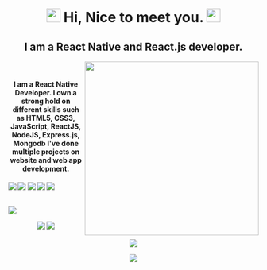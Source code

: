 <h1 align="center">
  <img src="https://media.giphy.com/media/hvRJCLFzcasrR4ia7z/giphy.gif" width="28">
  Hi, Nice to meet you.
  <img src="https://media.giphy.com/media/hvRJCLFzcasrR4ia7z/giphy.gif" width="28">
</h1>
<h2 align="center">I am a React Native and React.js developer.</h2>
<p align="center">
  <img src="https://raw.githubusercontent.com/MicaelliMedeiros/micaellimedeiros/master/image/computer-illustration.png" min-width="380px" max-width="450px" width="350px" align="right"> <br>
</p>

<h4 align="center">I am a React Native Developer. I own a strong hold on different skills such as HTML5, CSS3, JavaScript, ReactJS, NodeJS, Express.js, Mongodb I've done multiple projects on website and web app development.</h4>

#### ![](https://img.shields.io/badge/ReactNative-blue) ![](https://img.shields.io/badge/ReactJS-blue) ![](https://img.shields.io/badge/Mongodb-blue) ![](https://img.shields.io/badge/Express.js-blue)  ![](https://img.shields.io/badge/Node.js-blue) 

##

<img src="https://activity-graph.herokuapp.com/graph?username=Aniket-parhate&bg_color=000000&color=00ffff&line=00ffff&point=ffffff&area=true&hide_border=true"/>
<br/>


<p align = "center">
  <img src = "https://github-readme-stats.vercel.app/api?username=practaldev&hide_border=true&show_icons=true&include_all_commits=true&count_private=true&theme=onedark&line_height=27">
  <img src = "https://github-readme-stats.vercel.app/api/top-langs/?username=Aniket-parhate&hide=PHP,html,c&theme=onedark&hide_border=true&line_height=27">
  <br><br>
    <img src = "https://github-readme-streak-stats.herokuapp.com?user=Aniket-parhate&theme=onedark&hide_border=true&include_all_commits=true&line_height=27">
</p>

<p align="center" style="margin-bottom: 10px;">
    <img src="https://github-profile-trophy.vercel.app/?username=Aniket-parhate&column=7&theme=onedark"/>
</p>

